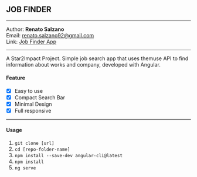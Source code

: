 ## JOB FINDER

---

Author: **Renato Salzano**  
Email: [renato.salzano92@gmail.com](mailto:renato.salzano92@gmail.com)  
Link: [Job Finder App](https://job-finder-9bc80.web.app/)

---
A Star2Impact Project.
Simple job search app that uses themuse API to find information about works and company, developed with Angular.

#### Feature

- [x] Easy to use
- [x] Compact Search Bar
- [x] Minimal Design
- [x] Full responsive

---

#### Usage
1. `git clone [url]`
2. `cd [repo-folder-name]`
3. `npm install --save-dev angular-cli@latest`
4. `npm install`
6. `ng serve`


